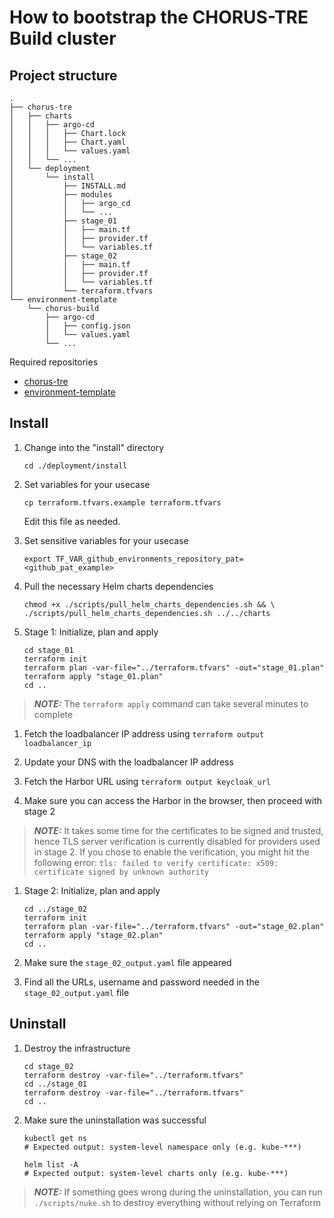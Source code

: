 # How to bootstrap the CHORUS-TRE Build cluster

## Project structure

```
.
├── chorus-tre
│   ├── charts
│   │   ├── argo-cd
│   │   │   ├── Chart.lock
│   │   │   ├── Chart.yaml
│   │   │   └── values.yaml
│   │   └── ...
│   └── deployment
│       └── install
│           ├── INSTALL.md
│           ├── modules
│           │   ├── argo_cd
│           │   └── ...
│           ├── stage_01
│           │   ├── main.tf
│           │   ├── provider.tf
│           │   └── variables.tf
│           ├── stage_02
│           │   ├── main.tf
│           │   ├── provider.tf
│           │   └── variables.tf
│           └── terraform.tfvars
└── environment-template
    └── chorus-build
        ├── argo-cd
        │   ├── config.json
        │   └── values.yaml
        └── ...

```

Required repositories

- [chorus-tre](https://github.com/CHORUS-TRE/chorus-tre)
- [environment-template](https://github.com/CHORUS-TRE/environment-template)

## Install

1. Change into the "install" directory
    ```
    cd ./deployment/install
    ```

1. Set variables for your usecase

    ```
    cp terraform.tfvars.example terraform.tfvars
    ```

    Edit this file as needed.

1. Set sensitive variables for your usecase
    ```
    export TF_VAR_github_environments_repository_pat=<github_pat_example>
    ```

1. Pull the necessary Helm charts dependencies

    ```
    chmod +x ./scripts/pull_helm_charts_dependencies.sh && \
    ./scripts/pull_helm_charts_dependencies.sh ../../charts
    ```

1. Stage 1: Initialize, plan and apply

    ```
    cd stage_01
    terraform init
    terraform plan -var-file="../terraform.tfvars" -out="stage_01.plan"
    terraform apply "stage_01.plan"
    cd ..
    ```

> **_NOTE:_** The ```terraform apply``` command can take several minutes to complete

1. Fetch the loadbalancer IP address using ```terraform output loadbalancer_ip```

1. Update your DNS with the loadbalancer IP address

1. Fetch the Harbor URL using ```terraform output keycloak_url```

1. Make sure you can access the Harbor in the browser, then proceed with stage 2

> **_NOTE:_** It takes some time for the certificates to be signed and trusted, hence TLS server verification is currently disabled for providers used in stage 2. If you chose to enable the verification, you might hit the following error: ```tls: failed to verify certificate: x509: certificate signed by unknown authority```

1. Stage 2: Initialize, plan and apply
    ```
    cd ../stage_02
    terraform init
    terraform plan -var-file="../terraform.tfvars" -out="stage_02.plan"
    terraform apply "stage_02.plan"
    cd ..
    ```

1. Make sure the ```stage_02_output.yaml``` file appeared

1. Find all the URLs, username and password needed in the ```stage_02_output.yaml``` file

## Uninstall

1. Destroy the infrastructure

    ```
    cd stage_02
    terraform destroy -var-file="../terraform.tfvars"
    cd ../stage_01
    terraform destroy -var-file="../terraform.tfvars"
    cd ..
    ```

1. Make sure the uninstallation was successful
    ```
    kubectl get ns
    # Expected output: system-level namespace only (e.g. kube-***)
    ```

    ```
    helm list -A
    # Expected output: system-level charts only (e.g. kube-***)
    ```

> **_NOTE:_** If something goes wrong during the uninstallation, you can run
```./scripts/nuke.sh``` to destroy everything without relying on Terraform